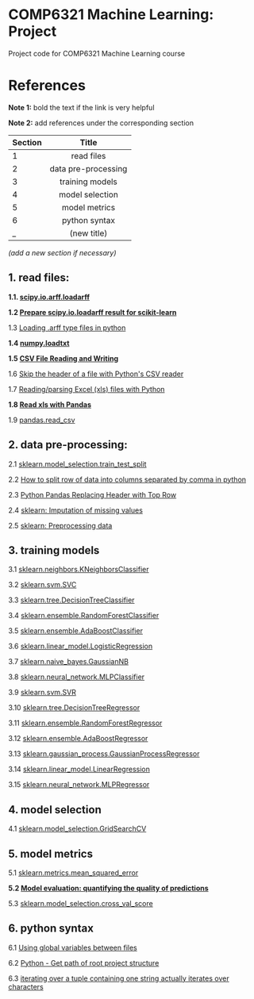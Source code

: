 # COMP6321 Machine Learning: Project

Project code for COMP6321 Machine Learning course


# References

**Note 1:** bold the text if the link is very helpful

**Note 2:** add references under the corresponding section 

|  Section  | Title                  |
| --------- |:----------------------:|
|  1        | read files             |
|  2        | data pre-processing    |
|  3        | training models        |
|  4        | model selection        |
|  5        | model metrics          |
|  6        | python syntax          |
|  _        | (new title)            |

_(add a new section if necessary)_


## 1. read files:

**1.1. [scipy.io.arff.loadarff](https://docs.scipy.org/doc/scipy/reference/generated/scipy.io.arff.loadarff.html)**

**1.2 [Prepare scipy.io.loadarff result for scikit-learn](https://stackoverflow.com/questions/22873434/prepare-scipy-io-loadarff-result-for-scikit-learn)**

1.3 [Loading .arff type files in python](https://discuss.analyticsvidhya.com/t/loading-arff-type-files-in-python/27419)

**1.4 [numpy.loadtxt](https://docs.scipy.org/doc/numpy/reference/generated/numpy.loadtxt.html)**

**1.5 [CSV File Reading and Writing](https://docs.python.org/2/library/csv.html)**

1.6 [Skip the header of a file with Python's CSV reader](https://evanhahn.com/python-skip-header-csv-reader/)

1.7 [Reading/parsing Excel (xls) files with Python](https://stackoverflow.com/questions/2942889/reading-parsing-excel-xls-files-with-python)

**1.8 [Read xls with Pandas](https://pythonspot.com/read-xls-with-pandas/)**

1.9 [pandas.read_csv](https://pandas.pydata.org/pandas-docs/stable/reference/api/pandas.read_csv.html)


## 2. data pre-processing:

2.1 [sklearn.model_selection.train_test_split](https://scikit-learn.org/stable/modules/generated/sklearn.model_selection.train_test_split.html)

2.2 [How to split row of data into columns separated by comma in python](https://stackoverflow.com/questions/46747791/how-to-split-row-of-data-into-columns-separated-by-comma-in-python/46747827)

2.3 [Python Pandas Replacing Header with Top Row](https://stackoverflow.com/questions/31328861/python-pandas-replacing-header-with-top-row)

2.4 [sklearn: Imputation of missing values](https://scikit-learn.org/stable/modules/impute.html)

2.5 [sklearn: Preprocessing data](https://scikit-learn.org/stable/modules/preprocessing.html)

## 3. training models 

3.1 [sklearn.neighbors.KNeighborsClassifier](https://scikit-learn.org/stable/modules/generated/sklearn.neighbors.KNeighborsClassifier.html)

3.2 [sklearn.svm.SVC](https://scikit-learn.org/stable/modules/generated/sklearn.svm.SVC.html)

3.3 [sklearn.tree.DecisionTreeClassifier](https://scikit-learn.org/stable/modules/generated/sklearn.tree.DecisionTreeClassifier.html)

3.4 [sklearn.ensemble.RandomForestClassifier](https://scikit-learn.org/stable/modules/generated/sklearn.ensemble.RandomForestClassifier.html)

3.5 [sklearn.ensemble.AdaBoostClassifier](https://scikit-learn.org/stable/modules/generated/sklearn.ensemble.AdaBoostClassifier.html)

3.6 [sklearn.linear_model.LogisticRegression](https://scikit-learn.org/stable/modules/generated/sklearn.linear_model.LogisticRegression.html)

3.7 [sklearn.naive_bayes.GaussianNB](https://scikit-learn.org/stable/modules/generated/sklearn.naive_bayes.GaussianNB.html)

3.8 [sklearn.neural_network.MLPClassifier](https://scikit-learn.org/stable/modules/generated/sklearn.neural_network.MLPClassifier.html)

3.9 [sklearn.svm.SVR](https://scikit-learn.org/stable/modules/generated/sklearn.svm.SVR.html)

3.10 [sklearn.tree.DecisionTreeRegressor](https://scikit-learn.org/stable/modules/generated/sklearn.tree.DecisionTreeRegressor.html)

3.11 [sklearn.ensemble.RandomForestRegressor](https://scikit-learn.org/stable/modules/generated/sklearn.ensemble.RandomForestRegressor.html)

3.12 [sklearn.ensemble.AdaBoostRegressor](https://scikit-learn.org/stable/modules/generated/sklearn.ensemble.AdaBoostRegressor.html)

3.13 [sklearn.gaussian_process.GaussianProcessRegressor](https://scikit-learn.org/stable/modules/generated/sklearn.gaussian_process.GaussianProcessRegressor.html)

3.14 [sklearn.linear_model.LinearRegression](https://scikit-learn.org/stable/modules/generated/sklearn.linear_model.LinearRegression.html)

3.15 [sklearn.neural_network.MLPRegressor](https://scikit-learn.org/stable/modules/generated/sklearn.neural_network.MLPRegressor.html)


## 4. model selection

4.1 [sklearn.model_selection.GridSearchCV](https://scikit-learn.org/stable/modules/generated/sklearn.model_selection.GridSearchCV.html)



## 5. model metrics

5.1 [sklearn.metrics.mean_squared_error](https://scikit-learn.org/0.15/modules/generated/sklearn.metrics.mean_squared_error.html#sklearn.metrics.mean_squared_error)

**5.2 [Model evaluation: quantifying the quality of predictions](https://scikit-learn.org/0.15/modules/model_evaluation.html)**

5.3 [sklearn.model_selection.cross_val_score](https://scikit-learn.org/stable/modules/generated/sklearn.model_selection.cross_val_score.html)


## 6. python syntax

6.1 [Using global variables between files](https://stackoverflow.com/questions/13034496/using-global-variables-between-files)

6.2 [Python - Get path of root project structure](https://stackoverflow.com/questions/25389095/python-get-path-of-root-project-structure/45944002)

6.3 [iterating over a tuple containing one string actually iterates over characters](https://stackoverflow.com/questions/37884136/iterating-over-a-tuple-containing-one-string-actually-iterates-over-characters)
